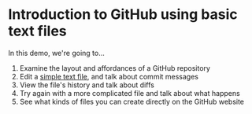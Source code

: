 # Introduction to GitHub using basic text files

In this demo, we're going to...

1. Examine the layout and affordances of a GitHub repository
2. Edit a [simple text file](this-is-just-to-say.txt), and talk about commit messages
3. View the file's history and talk about diffs
4. Try again with a more complicated file and talk about what happens
5. See what kinds of files you can create directly on the GitHub website

<!--
4. Upload a .txt file, and compare how it's displayed
5. Upload a .docx file, and compare how it's displayed
6. Change both the .txt and .docx file outside of GitHub, and re-upload
7. View each file's history
-->
